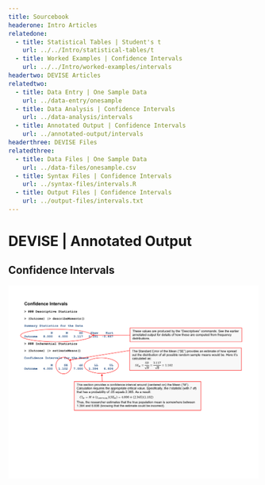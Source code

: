 ```yaml
---
title: Sourcebook
headerone: Intro Articles
relatedone:
  - title: Statistical Tables | Student's t
    url: ../../Intro/statistical-tables/t
  - title: Worked Examples | Confidence Intervals
    url: ../../Intro/worked-examples/intervals
headertwo: DEVISE Articles
relatedtwo:
  - title: Data Entry | One Sample Data
    url: ../data-entry/onesample
  - title: Data Analysis | Confidence Intervals
    url: ../data-analysis/intervals
  - title: Annotated Output | Confidence Intervals
    url: ../annotated-output/intervals
headerthree: DEVISE Files
relatedthree:
  - title: Data Files | One Sample Data
    url: ../data-files/onesample.csv
  - title: Syntax Files | Confidence Intervals
    url: ../syntax-files/intervals.R
  - title: Output Files | Confidence Intervals
    url: ../output-files/intervals.txt
---
```


# DEVISE | Annotated Output

## Confidence Intervals

<p align="center"><kbd><img src="intervals.png"></kbd></p>
